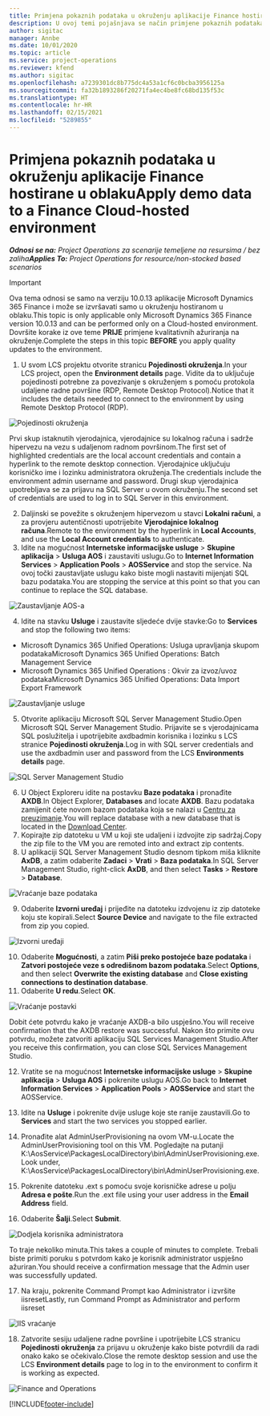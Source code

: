 ```yaml
---
title: Primjena pokaznih podataka u okruženju aplikacije Finance hostirane u oblaku
description: U ovoj temi pojašnjava se način primjene pokaznih podataka iz aplikacije Project Operations na okruženje hostirano u oblaku aplikacije Dynamics 365 Finance.
author: sigitac
manager: Annbe
ms.date: 10/01/2020
ms.topic: article
ms.service: project-operations
ms.reviewer: kfend
ms.author: sigitac
ms.openlocfilehash: a7239301dc8b775dc4a53a1cf6c0bcba3956125a
ms.sourcegitcommit: fa32b1893286f20271fa4ec4be8fc68bd135f53c
ms.translationtype: HT
ms.contentlocale: hr-HR
ms.lasthandoff: 02/15/2021
ms.locfileid: "5289855"
---
```

# <a name="apply-demo-data-to-a-finance-cloud-hosted-environment"></a><span data-ttu-id="7149e-103">Primjena pokaznih podataka u okruženju aplikacije Finance hostirane u oblaku</span><span class="sxs-lookup"><span data-stu-id="7149e-103">Apply demo data to a Finance Cloud-hosted environment</span></span>

<span data-ttu-id="7149e-104">_**Odnosi se na:** Project Operations za scenarije temeljene na resursima / bez zaliha_</span><span class="sxs-lookup"><span data-stu-id="7149e-104">_**Applies To:** Project Operations for resource/non-stocked based scenarios_</span></span>

> [!IMPORTANT]
> <span data-ttu-id="7149e-105">Ova tema odnosi se samo na verziju 10.0.13 aplikacije Microsoft Dynamics 365 Finance i može se izvršavati samo u okruženju hostiranom u oblaku.</span><span class="sxs-lookup"><span data-stu-id="7149e-105">This topic is only applicable only Microsoft Dynamics 365 Finance version 10.0.13 and can be performed only on a Cloud-hosted environment.</span></span> <span data-ttu-id="7149e-106">Dovršite korake iz ove teme **PRIJE** primjene kvalitativnih ažuriranja na okruženje.</span><span class="sxs-lookup"><span data-stu-id="7149e-106">Complete the steps in this topic **BEFORE** you apply quality updates to the environment.</span></span>

1. <span data-ttu-id="7149e-107">U svom LCS projektu otvorite stranicu **Pojedinosti okruženja**.</span><span class="sxs-lookup"><span data-stu-id="7149e-107">In your LCS project, open the **Environment details** page.</span></span> <span data-ttu-id="7149e-108">Vidite da to uključuje pojedinosti potrebne za povezivanje s okruženjem s pomoću protokola udaljene radne površine (RDP, Remote Desktop Protocol).</span><span class="sxs-lookup"><span data-stu-id="7149e-108">Notice that it includes the details needed to connect to the environment by using Remote Desktop Protocol (RDP).</span></span>

![Pojedinosti  okruženja](./media/1EnvironmentDetails.png)

<span data-ttu-id="7149e-110">Prvi skup istaknutih vjerodajnica, vjerodajnice su lokalnog računa i sadrže hipervezu na vezu s udaljenom radnom površinom.</span><span class="sxs-lookup"><span data-stu-id="7149e-110">The first set of highlighted credentials are the local account credentials and contain a hyperlink to the remote desktop connection.</span></span> <span data-ttu-id="7149e-111">Vjerodajnice uključuju korisničko ime i lozinku administratora okruženja.</span><span class="sxs-lookup"><span data-stu-id="7149e-111">The credentials include the environment admin username and password.</span></span> <span data-ttu-id="7149e-112">Drugi skup vjerodajnica upotrebljava se za prijavu na SQL Server u ovom okruženju.</span><span class="sxs-lookup"><span data-stu-id="7149e-112">The second set of credentials are used to log in to SQL Server in this environment.</span></span>

2. <span data-ttu-id="7149e-113">Daljinski se povežite s okruženjem hipervezom u stavci **Lokalni računi**, a za provjeru autentičnosti upotrijebite **Vjerodajnice lokalnog računa**.</span><span class="sxs-lookup"><span data-stu-id="7149e-113">Remote to the environment by the hyperlink in **Local Accounts**, and use the **Local Account credentials** to authenticate.</span></span>
3. <span data-ttu-id="7149e-114">Idite na mogućnost **Internetske informacijske usluge** > **Skupine aplikacija** > **Usluga AOS** i zaustaviti uslugu.</span><span class="sxs-lookup"><span data-stu-id="7149e-114">Go to **Internet Information Services** > **Application Pools** > **AOSService** and stop the service.</span></span> <span data-ttu-id="7149e-115">Na ovoj točki zaustavljate uslugu kako biste mogli nastaviti mijenjati SQL bazu podataka.</span><span class="sxs-lookup"><span data-stu-id="7149e-115">You are stopping the service at this point so that you can continue to replace the SQL database.</span></span>

![Zaustavljanje AOS-a](./media/2StopAOS.png)

4. <span data-ttu-id="7149e-117">Idite na stavku **Usluge** i zaustavite sljedeće dvije stavke:</span><span class="sxs-lookup"><span data-stu-id="7149e-117">Go to **Services** and stop the following two items:</span></span>

- <span data-ttu-id="7149e-118">Microsoft Dynamics 365 Unified Operations: Usluga upravljanja skupom podataka</span><span class="sxs-lookup"><span data-stu-id="7149e-118">Microsoft Dynamics 365 Unified Operations: Batch Management Service</span></span>
- <span data-ttu-id="7149e-119">Microsoft Dynamics 365 Unified Operations : Okvir za izvoz/uvoz podataka</span><span class="sxs-lookup"><span data-stu-id="7149e-119">Microsoft Dynamics 365 Unified Operations: Data Import Export Framework</span></span>

![Zaustavljanje usluge](./media/3StopServices.png)

5. <span data-ttu-id="7149e-121">Otvorite aplikaciju Microsoft SQL Server Management Studio.</span><span class="sxs-lookup"><span data-stu-id="7149e-121">Open Microsoft SQL Server Management Studio.</span></span> <span data-ttu-id="7149e-122">Prijavite se s vjerodajnicama SQL poslužitelja i upotrijebite axdbadmin korisnika i lozinku s LCS stranice **Pojedinosti okruženja**.</span><span class="sxs-lookup"><span data-stu-id="7149e-122">Log in with SQL server credentials and use the axdbadmin user and password from the LCS **Environments details** page.</span></span>

![SQL Server Management Studio](./media/4SSMS.png)

6. <span data-ttu-id="7149e-124">U Object Exploreru idite na postavku **Baze podataka** i pronađite **AXDB**.</span><span class="sxs-lookup"><span data-stu-id="7149e-124">In Object Explorer, **Databases** and locate **AXDB**.</span></span> <span data-ttu-id="7149e-125">Bazu podataka zamijenit ćete novom bazom podataka koja se nalazi u [Centru za preuzimanje](https://download.microsoft.com/download/1/a/3/1a314bd2-b082-4a87-abdc-1ba26c92b63d/ProjOpsDemoDataFOGARelease.zip).</span><span class="sxs-lookup"><span data-stu-id="7149e-125">You will replace database with a new database that is located in the [Download Center](https://download.microsoft.com/download/1/a/3/1a314bd2-b082-4a87-abdc-1ba26c92b63d/ProjOpsDemoDataFOGARelease.zip).</span></span> 
7. <span data-ttu-id="7149e-126">Kopirajte zip datoteku u VM u koji ste udaljeni i izdvojite zip sadržaj.</span><span class="sxs-lookup"><span data-stu-id="7149e-126">Copy the zip file to the VM you are remoted into and extract zip contents.</span></span>
8. <span data-ttu-id="7149e-127">U aplikaciji SQL Server Management Studio desnom tipkom miša kliknite **AxDB**, a zatim odaberite **Zadaci** > **Vrati** > **Baza podataka**.</span><span class="sxs-lookup"><span data-stu-id="7149e-127">In SQL Server Management Studio, right-click **AxDB**, and then select **Tasks** > **Restore** > **Database**.</span></span>

![Vraćanje baze podataka](./media/5RestoreDatabase.png)

9. <span data-ttu-id="7149e-129">Odaberite **Izvorni uređaj** i prijeđite na datoteku izdvojenu iz zip datoteke koju ste kopirali.</span><span class="sxs-lookup"><span data-stu-id="7149e-129">Select **Source Device** and navigate to the file extracted from zip you copied.</span></span>

![Izvorni uređaji](./media/6SourceDevice.png)

10. <span data-ttu-id="7149e-131">Odaberite **Mogućnosti**, a zatim **Piši preko postojeće baze podataka** i **Zatvori postojeće veze s odredišnom bazom podataka**.</span><span class="sxs-lookup"><span data-stu-id="7149e-131">Select **Options**, and then select **Overwrite the existing database** and **Close existing connections to destination database**.</span></span> 
11. <span data-ttu-id="7149e-132">Odaberite **U redu**.</span><span class="sxs-lookup"><span data-stu-id="7149e-132">Select **OK**.</span></span>

![Vraćanje postavki](./media/7RestoreSetting.png)

<span data-ttu-id="7149e-134">Dobit ćete potvrdu kako je vraćanje AXDB-a bilo uspješno.</span><span class="sxs-lookup"><span data-stu-id="7149e-134">You will receive confirmation that the AXDB restore was successful.</span></span> <span data-ttu-id="7149e-135">Nakon što primite ovu potvrdu, možete zatvoriti aplikaciju SQL Services Management Studio.</span><span class="sxs-lookup"><span data-stu-id="7149e-135">After you receive this confirmation, you can close SQL Services Management Studio.</span></span>

12. <span data-ttu-id="7149e-136">Vratite se na mogućnost **Internetske informacijske usluge** > **Skupine aplikacija** > **Usluga AOS** i pokrenite uslugu AOS.</span><span class="sxs-lookup"><span data-stu-id="7149e-136">Go back to **Internet Information Services** > **Application Pools** > **AOSService** and start the AOSService.</span></span>
13. <span data-ttu-id="7149e-137">Idite na **Usluge** i pokrenite dvije usluge koje ste ranije zaustavili.</span><span class="sxs-lookup"><span data-stu-id="7149e-137">Go to **Services** and start the two services you stopped earlier.</span></span>

14. <span data-ttu-id="7149e-138">Pronađite alat AdminUserProvisioning na ovom VM-u.</span><span class="sxs-lookup"><span data-stu-id="7149e-138">Locate the AdminUserProvisioning tool on this VM.</span></span> <span data-ttu-id="7149e-139">Pogledajte na putanji K:\AosService\PackagesLocalDirectory\bin\AdminUserProvisioning.exe.</span><span class="sxs-lookup"><span data-stu-id="7149e-139">Look under, K:\AosService\PackagesLocalDirectory\bin\AdminUserProvisioning.exe.</span></span>
15. <span data-ttu-id="7149e-140">Pokrenite datoteku .ext s pomoću svoje korisničke adrese u polju **Adresa e pošte**.</span><span class="sxs-lookup"><span data-stu-id="7149e-140">Run the .ext file using your user address in the **Email Address** field.</span></span> 
16. <span data-ttu-id="7149e-141">Odaberite **Šalji**.</span><span class="sxs-lookup"><span data-stu-id="7149e-141">Select **Submit**.</span></span>

![Dodjela korisnika administratora](./media/8AdminUserProvisioning.png)

<span data-ttu-id="7149e-143">To traje nekoliko minuta.</span><span class="sxs-lookup"><span data-stu-id="7149e-143">This takes a couple of minutes to complete.</span></span> <span data-ttu-id="7149e-144">Trebali biste primiti poruku s potvrdom kako je korisnik administrator uspješno ažuriran.</span><span class="sxs-lookup"><span data-stu-id="7149e-144">You should receive a confirmation message that the Admin user was successfully updated.</span></span>

17. <span data-ttu-id="7149e-145">Na kraju, pokrenite Command Prompt kao Administrator i izvršite iisreset</span><span class="sxs-lookup"><span data-stu-id="7149e-145">Lastly, run Command Prompt as Administrator and perform iisreset</span></span>

![IIS vraćanje](./media/9IISReset.png)

18. <span data-ttu-id="7149e-147">Zatvorite sesiju udaljene radne površine i upotrijebite LCS stranicu **Pojedinosti okruženja** za prijavu u okruženje kako biste potvrdili da radi onako kako se očekivalo.</span><span class="sxs-lookup"><span data-stu-id="7149e-147">Close the remote desktop session and use the LCS **Environment details** page to log in to the environment to confirm it is working as expected.</span></span>

![Finance and Operations](./media/10FinanceAndOperations.png)


[!INCLUDE[footer-include](../includes/footer-banner.md)]
